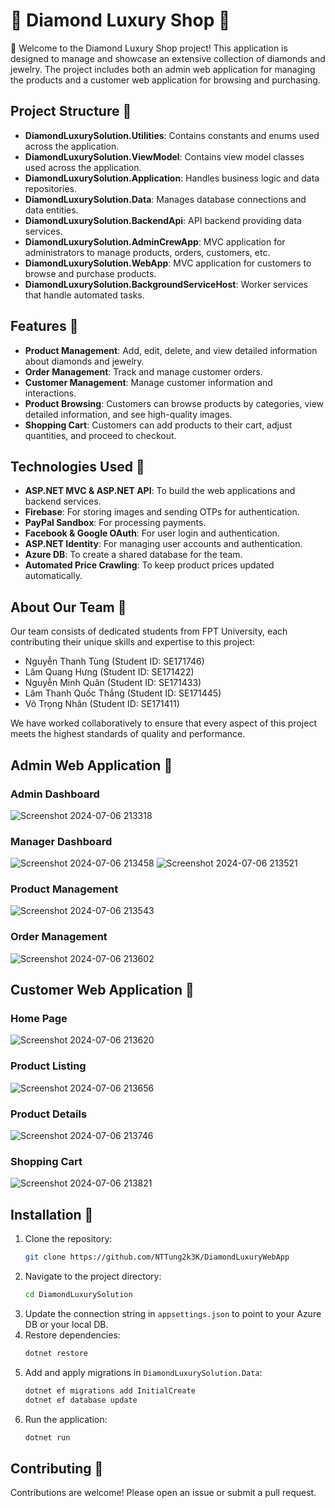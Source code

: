 # 💎 Diamond Luxury Shop 💍

👋 Welcome to the Diamond Luxury Shop project! This application is designed to manage and showcase an extensive collection of diamonds and jewelry. The project includes both an admin web application for managing the products and a customer web application for browsing and purchasing.

## Project Structure 📂

- **DiamondLuxurySolution.Utilities**: Contains constants and enums used across the application.
- **DiamondLuxurySolution.ViewModel**: Contains view model classes used across the application.
- **DiamondLuxurySolution.Application**: Handles business logic and data repositories.
- **DiamondLuxurySolution.Data**: Manages database connections and data entities.
- **DiamondLuxurySolution.BackendApi**: API backend providing data services. 
- **DiamondLuxurySolution.AdminCrewApp**: MVC application for administrators to manage products, orders, customers, etc.
- **DiamondLuxurySolution.WebApp**: MVC application for customers to browse and purchase products.
- **DiamondLuxurySolution.BackgroundServiceHost**: Worker services that handle automated tasks.


## Features 🔑

- **Product Management**: Add, edit, delete, and view detailed information about diamonds and jewelry.
- **Order Management**: Track and manage customer orders.
- **Customer Management**: Manage customer information and interactions.
- **Product Browsing**: Customers can browse products by categories, view detailed information, and see high-quality images.
- **Shopping Cart**: Customers can add products to their cart, adjust quantities, and proceed to checkout.

## Technologies Used 🔎

- **ASP.NET MVC & ASP.NET API**: To build the web applications and backend services.
- **Firebase**: For storing images and sending OTPs for authentication.
- **PayPal Sandbox**: For processing payments.
- **Facebook & Google OAuth**: For user login and authentication.
- **ASP.NET Identity**: For managing user accounts and authentication.
- **Azure DB**: To create a shared database for the team.
- **Automated Price Crawling**: To keep product prices updated automatically.

## About Our Team 👥

Our team consists of dedicated students from FPT University, each contributing their unique skills and expertise to this project:

-  Nguyễn Thanh Tùng    (Student ID: SE171746)
-  Lâm Quang Hưng       (Student ID: SE171422)
-  Nguyễn Minh Quân     (Student ID: SE171433)
-  Lâm Thanh Quốc Thắng (Student ID: SE171445)
-  Võ Trọng Nhân        (Student ID: SE171411)


We have worked collaboratively to ensure that every aspect of this project meets the highest standards of quality and performance.

## Admin Web Application 👮

### Admin Dashboard
![Screenshot 2024-07-06 213318](https://github.com/NTTung2k3K/DiamondLuxuryWebApp/assets/143085090/805aec1c-7f9a-4603-9976-dec068414e2a)

### Manager Dashboard
![Screenshot 2024-07-06 213458](https://github.com/NTTung2k3K/DiamondLuxuryWebApp/assets/143085090/19b9c104-26e5-4b17-be5e-bd0d4f38b375)
![Screenshot 2024-07-06 213521](https://github.com/NTTung2k3K/DiamondLuxuryWebApp/assets/143085090/a9805fdd-5b4c-4fba-bca4-8fea965f9387)

### Product Management
![Screenshot 2024-07-06 213543](https://github.com/NTTung2k3K/DiamondLuxuryWebApp/assets/143085090/8ad06f4e-247c-42e4-bca6-a4016a84e5e1)

### Order Management
![Screenshot 2024-07-06 213602](https://github.com/NTTung2k3K/DiamondLuxuryWebApp/assets/143085090/a6254a08-a27f-438b-a8f4-6d97693ab401)

## Customer Web Application 🤵

### Home Page
![Screenshot 2024-07-06 213620](https://github.com/NTTung2k3K/DiamondLuxuryWebApp/assets/143085090/8ce6fc09-fd44-4c3d-8474-d60cd50d827e)

### Product Listing
![Screenshot 2024-07-06 213656](https://github.com/NTTung2k3K/DiamondLuxuryWebApp/assets/143085090/525ee071-7627-4f5c-9164-75ebd88281d5)

### Product Details
![Screenshot 2024-07-06 213746](https://github.com/NTTung2k3K/DiamondLuxuryWebApp/assets/143085090/9b3fba58-e34d-46fa-89e4-8ed1cca8102e)

### Shopping Cart
![Screenshot 2024-07-06 213821](https://github.com/NTTung2k3K/DiamondLuxuryWebApp/assets/143085090/5948e4de-3cd0-4fc2-b1d7-f461273f8e3a)

## Installation 🔨

1. Clone the repository:
    ```bash
    git clone https://github.com/NTTung2k3K/DiamondLuxuryWebApp
    ```
2. Navigate to the project directory:
    ```bash
    cd DiamondLuxurySolution
    ```
3. Update the connection string in `appsettings.json` to point to your Azure DB or your local DB.
4. Restore dependencies:
    ```bash
    dotnet restore
    ```
5. Add and apply migrations in `DiamondLuxurySolution.Data`:
    ```bash
    dotnet ef migrations add InitialCreate
    dotnet ef database update
    ```
6. Run the application:
    ```bash
    dotnet run
    ```

## Contributing 👐

Contributions are welcome! Please open an issue or submit a pull request.
